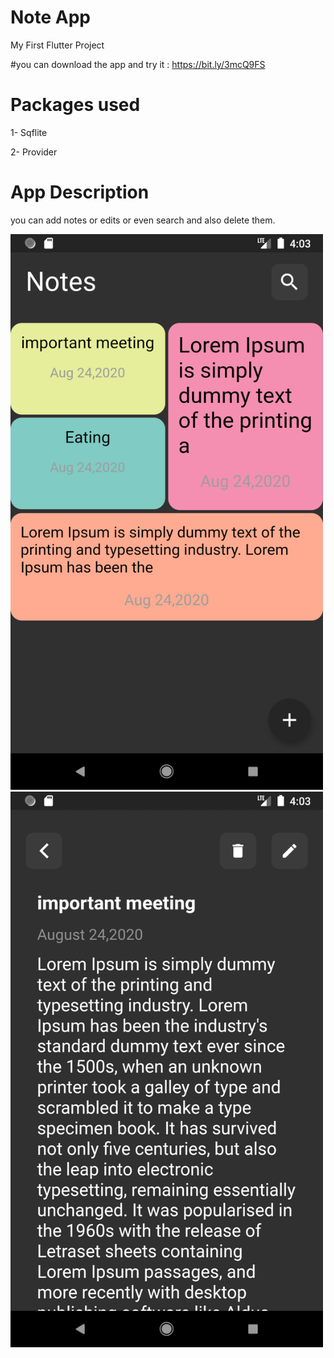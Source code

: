 # Note App

My First Flutter Project


#you can download the app and try it : https://bit.ly/3mcQ9FS
# Packages used

1- Sqflite 

2- Provider

# App Description

you can add notes or edits or even search and also delete them.


<img src="app_images/Screenshot_1598234605.png" width="500" >
<img src="app_images/Screenshot_1598234617.png" width="500" >




